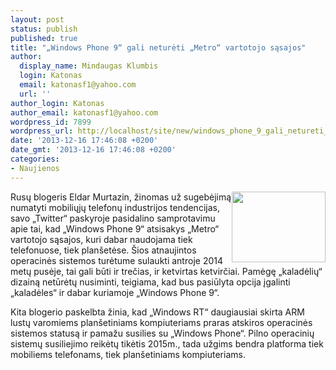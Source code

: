 ```yaml
---
layout: post
status: publish
published: true
title: "„Windows Phone 9“ gali neturėti „Metro“ vartotojo sąsajos"
author:
  display_name: Mindaugas Klumbis
  login: Katonas
  email: katonasf1@yahoo.com
  url: ''
author_login: Katonas
author_email: katonasf1@yahoo.com
wordpress_id: 7899
wordpress_url: http://localhost/site/new/windows_phone_9_gali_netureti_metro_vartotojo_sasajos/
date: '2013-12-16 17:46:08 +0200'
date_gmt: '2013-12-16 17:46:08 +0200'
categories:
- Naujienos
---
```

<p>
	<a href="http://technews.lt/userfiles/wp.jpg"><img alt="" src="http://technews.lt/userfiles/wp.jpg" style="width: 150px; height: 113px; float: right;" /></a>Rusų blogeris Eldar Murtazin, žinomas už sugebėjimą numatyti mobiliųjų telefonų industrijos tendencijas, savo &bdquo;Twitter&ldquo; paskyroje pasidalino samprotavimu apie tai, kad &bdquo;Windows Phone 9&ldquo; atsisakys &bdquo;Metro&ldquo; vartotojo sąsajos, kuri dabar naudojama tiek telefonuose, tiek plan&scaron;etėse. &Scaron;ios atnaujintos operacinės sistemos turėtume sulaukti antroje 2014 metų pusėje, tai gali būti ir trečias, ir ketvirtas ketvirčiai. Pamėgę &bdquo;kaladėlių&ldquo; dizainą netūrėtų nusiminti, teigiama, kad bus pasiūlyta opcija įgalinti &bdquo;kaladėles&ldquo; ir dabar kuriamoje &bdquo;Windows Phone 9&ldquo;.</p>
<p>
	Kita blogerio paskelbta žinia, kad &bdquo;Windows RT&ldquo; daugiausiai skirta ARM lustų varomiems plan&scaron;etiniams kompiuteriams praras atskiros operacinės sistemos statusą ir pamažu susilies su &bdquo;Windows Phone&ldquo;. Pilno operacinių sistemų susiliejimo reikėtų tikėtis 2015m., tada užgims bendra platforma tiek mobiliems telefonams, tiek plan&scaron;etiniams kompiuteriams.</p>
